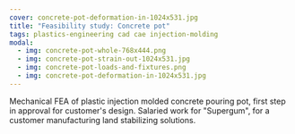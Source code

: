 ```yaml
---
cover: concrete-pot-deformation-in-1024x531.jpg
title: "Feasibility study: Concrete pot"
tags: plastics-engineering cad cae injection-molding
modal:
  - img: concrete-pot-whole-768x444.png
  - img: concrete-pot-strain-out-1024x531.jpg
  - img: concrete-pot-loads-and-fixtures.png
  - img: concrete-pot-deformation-in-1024x531.jpg
---
```

Mechanical FEA of plastic injection molded concrete pouring pot, first step in approval for customer's design.
Salaried work for "Supergum", for a customer manufacturing land stabilizing solutions.